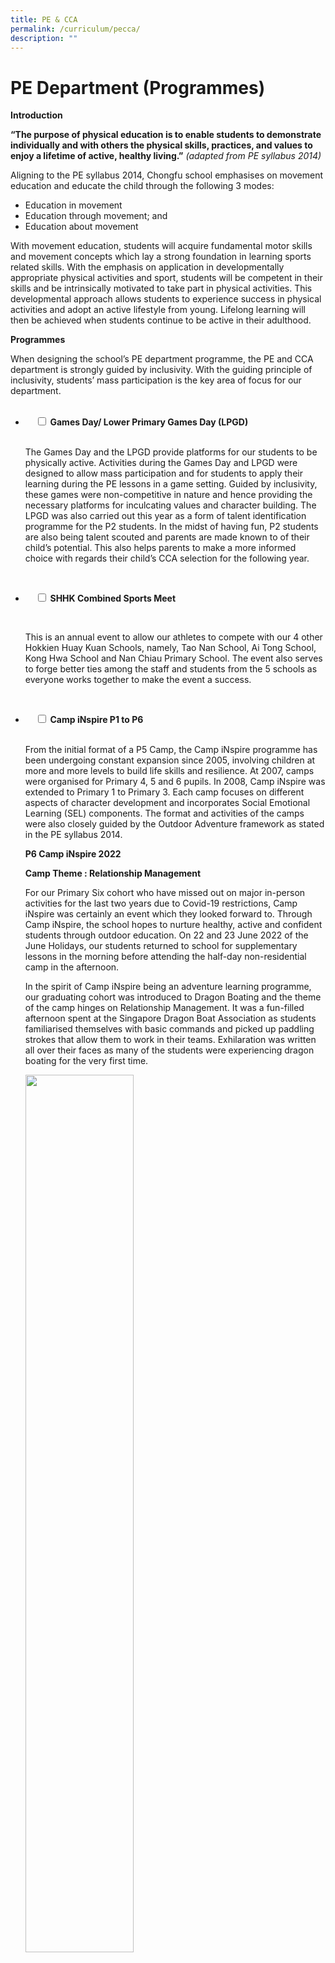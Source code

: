 ```yaml
---
title: PE & CCA
permalink: /curriculum/pecca/
description: ""
---
```

# PE Department (Programmes)

**Introduction**

**“The purpose of physical education is to enable students to demonstrate individually and with others the physical skills, practices, and values to enjoy a lifetime of active, healthy living.”** _(adapted from PE syllabus 2014)_

Aligning to the PE syllabus 2014, Chongfu school emphasises on movement education and educate the child through the following 3 modes:

*   Education in movement
*   Education through movement; and
*   Education about movement

With movement education, students will acquire fundamental motor skills and movement concepts which lay a strong foundation in learning sports related skills. With the emphasis on application in developmentally appropriate physical activities and sport, students will be competent in their skills and be intrinsically motivated to take part in physical activities. This developmental approach allows students to experience success in physical activities and adopt an active lifestyle from young. Lifelong learning will then be achieved when students continue to be active in their adulthood.

**Programmes**

When designing the school’s PE department programme, the PE and CCA department is strongly guided by inclusivity. With the guiding principle of inclusivity, students’ mass participation is the key area of focus for our department.


<ul class="jekyllcodex_accordion">
  <li>
    <input type="checkbox" id="accordion1">
		<label for="accordion1"><b>Games Day/ Lower Primary Games Day (LPGD)</b></label>
    <div>
      <p>The Games Day and the LPGD provide platforms for our students to be physically active. Activities during the Games Day and LPGD were designed to allow mass participation and for students to apply their learning during the PE lessons in a game setting. Guided by inclusivity, these games were non-competitive in nature and hence providing the necessary platforms for inculcating values and character building. The LPGD was also carried out this year as a form of talent identification programme for the P2 students. In the midst of having fun, P2 students are also being talent scouted and parents are made known to of their child’s potential. This also helps parents to make a more informed choice with regards their child’s CCA selection for the following year.</p>
    </div>
</li>
<li>

    <input type="checkbox" id="accordion2">
	<label for="accordion2"><b>SHHK Combined Sports Meet</b></label>
    <div>
      <p>This is an annual event to allow our athletes to compete with our 4 other Hokkien Huay Kuan Schools, namely, Tao Nan School, Ai Tong School, Kong Hwa School and Nan Chiau Primary School. The event also serves to forge better ties among the staff and students from the 5 schools as everyone works together to make the event a success.</p>
    </div>
</li>
<li>
    <input type="checkbox" id="accordion3">
	<label for="accordion3"><b>Camp iNspire P1 to P6</b></label>
    <div>
      <p>From the initial format of a P5 Camp, the Camp iNspire programme has been undergoing constant expansion since 2005, involving children at more and more levels to build life skills and resilience. At 2007, camps were organised for Primary 4, 5 and 6 pupils. In 2008, Camp iNspire was extended to Primary 1 to Primary 3. Each camp focuses on different aspects of character development and incorporates Social Emotional Learning (SEL) components. The format and activities of the camps were also closely guided by the Outdoor Adventure framework as stated in the PE syllabus 2014.</p>

<p><b>P6 Camp iNspire 2022</b></p>

<p><b>Camp Theme : Relationship Management</b></p>

<p>For our Primary Six cohort who have missed out on major in-person activities for the last two years due to Covid-19 restrictions, Camp iNspire was certainly an event which they looked forward to. Through Camp iNspire, the school hopes to nurture healthy, active and confident students through outdoor education. On 22 and 23 June 2022 of the June Holidays, our students returned to school for supplementary lessons in the morning before attending the half-day non-residential camp in the afternoon.</p>

<p>In the spirit of Camp iNspire being an adventure learning programme, our graduating cohort was introduced to Dragon Boating and the theme of the camp hinges on Relationship Management. It was a fun-filled afternoon spent at the Singapore Dragon Boat Association as students familiarised themselves with basic commands and picked up paddling strokes that allow them to work in their teams. Exhilaration was written all over their faces as many of the students were experiencing dragon boating for the very first time.</p>
<img src="/images/CampInspire_2022_Pic1.jpg" style="width:60%">
<img src="/images/CampInspire_2022_Pic2.jpg" style="width:60%">
<img src="/images/CampInspire_2022_Pic5.jpg" style="width:60%">
<img src="/images/CampInspire_2022_Pic4.jpg" style="width:60%">
<img src="/images/CampInspire_2022_Pic3.jpg" style="width:60%">
    </div>
</li>
<li>
    <input type="checkbox" id="accordion4">
		<label for="accordion4"><b>Chongfu Mass Run</b></label>
    <div>
      <p>This annual event brings home to the students the message of the importance of living an active life. P4 to P6 pupils look forward to the event and start training early in the year in preparation for the run. This in turn helps to keep them fit and healthy.</p>
    </div>
</li>
<li>
    <input type="checkbox" id="accordion5">
		<label for="accordion5"><b>Mass Customisation Programmes(MCP)</b></label>
    <div>
      <p>As part of a strategic move to develop our niches in Aesthetics and Sports, Chongfu started MCP in 1999 to incorporate dance lessons as part of the PE curriculum in Primary 1. Today, MCP has evolved to numerous specialized programmes in areas of Aesthetics and Sports. Through the MCPs, students with strong potential are identified to join additional training to groom them further.</p>
    </div>
</li>
<li>
    <input type="checkbox" id="accordion6">
		<label for="accordion6"><b>P3 SwimSafer Programme</b></label>
    <div>
      <p>SwimSafer is a national water safety programme in Singapore introduced in July 2010 by the National Water Safety Council (NWSC), a council appointed by the then Ministry of Community, Youth and Sports (MCYS). In 2013, NWSC transferred full ownership of SwimSafer to Sport Singapore. The swimsafer programme consists of 6 progressive stages and caters to all students regardless of their swimming proficiency and is open up to all the P3 students.</p>
    </div>
</li>
<li>
    <input type="checkbox" id="accordion7">
		<label for="accordion7"><b>Co-Curricular Activities</b></label>
    <div>
      <p>These are the CCAs offered in Chongfu School.</p>
<style type="text/css">
.tg  {border-collapse:collapse;border-spacing:0;}
.tg td{border-color:black;border-style:solid;border-width:1px;font-family:Arial, sans-serif;font-size:14px;
  overflow:hidden;padding:10px 5px;word-break:normal;}
.tg th{border-color:black;border-style:solid;border-width:1px;font-family:Arial, sans-serif;font-size:14px;
  font-weight:normal;overflow:hidden;padding:10px 5px;word-break:normal;}
.tg .tg-0lax{text-align:left;vertical-align:top}
</style>
<table class="tg">
<thead>
  <tr>
    <th class="tg-0lax"><span style="font-weight:bold">Sports &amp; Games</span><br><br><span style="font-weight:400;font-style:normal">Table Tennis</span><br><span style="font-weight:400;font-style:normal">Wushu</span><br><span style="font-weight:400;font-style:normal">Track &amp; Field</span><br><span style="font-weight:400;font-style:normal">Floorball</span><br><span style="font-weight:400;font-style:normal">Fun and Fitness</span></th>
    <th class="tg-0lax"><span style="font-weight:bold;font-style:normal">Performing Arts</span><br><br><span style="font-weight:400;font-style:normal">Modern Contemporary Dance</span><br><span style="font-weight:400;font-style:normal">Chinese Orchestra</span><br><span style="font-weight:400;font-style:normal">Festive Drums</span><br><span style="font-weight:400;font-style:normal">Malay Dance</span><br><span style="font-weight:400;font-style:normal">Guzheng</span></th>
  </tr>
</thead>
<tbody>
  <tr>
    <td class="tg-0lax"><span style="font-weight:bold;font-style:normal">Uniformed Groups</span><br><br><span style="font-weight:400;font-style:normal">Scouts</span><br><span style="font-weight:400;font-style:normal">Red Cross</span><br><span style="font-weight:400;font-style:normal">Brownies</span></td>
    <td class="tg-0lax"><span style="font-weight:bold;font-style:normal">Clubs and Society</span><br><br><span style="font-weight:400;font-style:normal">Art Club</span><br><span style="font-weight:400;font-style:normal">Environmental Club</span><br><span style="font-weight:400;font-style:normal">ICT Club</span><br><span style="font-weight:400;font-style:normal">English Club</span><br><span style="font-weight:400;font-style:normal">Chinese Club</span><br><span style="font-weight:400;font-style:normal">Prefectorial Board</span></td>
  </tr>
</tbody>
</table>
<style type="text/css">
.tg  {border-collapse:collapse;border-spacing:0;}
.tg td{border-color:black;border-style:solid;border-width:1px;font-family:Arial, sans-serif;font-size:14px;
  overflow:hidden;padding:10px 5px;word-break:normal;}
.tg th{border-color:black;border-style:solid;border-width:1px;font-family:Arial, sans-serif;font-size:14px;
  font-weight:normal;overflow:hidden;padding:10px 5px;word-break:normal;}
.tg .tg-soxn{background-color:#FFF;color:#808080;font-weight:bold;text-align:left;vertical-align:top}
.tg .tg-dc8u{background-color:#CCC;color:#808080;font-weight:bold;text-align:left;vertical-align:top}
.tg .tg-lm9i{background-color:#FFF;color:#808080;text-align:left;vertical-align:top}
</style>
<table class="tg">
<thead>
  <tr>
    <th class="tg-dc8u"><span style="font-weight:bold">Sports</span></th>
    <th class="tg-dc8u"><span style="font-weight:bold">Days</span></th>
    <th class="tg-dc8u"><span style="font-weight:bold">Venue</span></th>
    <th class="tg-dc8u"><span style="font-weight:bold">Time</span></th>
    <th class="tg-dc8u"><span style="font-weight:bold">Remarks</span></th>
  </tr>
</thead>
<tbody>
  <tr>
    <td class="tg-lm9i">Table Tennis</td>
    <td class="tg-lm9i">Monday, Tuesday and Friday</td>
    <td class="tg-lm9i">TKKH Hall</td>
    <td class="tg-soxn"><span style="font-weight:bold">Development Team:</span><br>1.45pm – 3.45pm (3hrs)<br><span style="color:#FFF">-----------------</span><br><span style="font-weight:bold">School Team:</span><br>1.45pm – 4.45pm (3hrs)</td>
    <td class="tg-soxn"><span style="font-weight:bold">Tuesdays</span> – P3 and P4 Development Team<br><br><span style="font-weight:bold">Fridays</span> – P5 and P6 Development Team<br><span style="font-weight:bold">Mondays, Tuesdays, Fridays</span> -<br>School team players</td>
  </tr>
  <tr>
    <td class="tg-lm9i">Wushu</td>
    <td class="tg-lm9i">Tuesday and Friday</td>
    <td class="tg-lm9i">ISH</td>
    <td class="tg-lm9i">1.45pm – 4.45pm (3hrs)</td>
    <td class="tg-soxn"><span style="font-weight:bold">Non-school Team:</span><br>Tuesdays - 1.45pm - 3.45pm<br><span style="color:#FFF">-----------</span><br><span style="font-weight:bold">School Team:</span><br>Tuesdays and Fridays - 1.45pm - 4.45pm</td>
  </tr>
  <tr>
    <td class="tg-lm9i">Athletics</td>
    <td class="tg-lm9i">Tuesday and Friday</td>
    <td class="tg-lm9i">New Block Assembly Area</td>
    <td class="tg-lm9i">1.45pm – 3.45pm</td>
    <td class="tg-soxn"><span style="font-weight:bold">Tuesdays</span> – P3 and P4<br><br><span style="font-weight:bold">Fridays</span> – P5 and P6</td>
  </tr>
  <tr>
    <td class="tg-lm9i">Fun &amp; Fitness</td>
    <td class="tg-lm9i">Friday</td>
    <td class="tg-lm9i">Hall</td>
    <td class="tg-lm9i">1.45pm – 3.45pm</td>
    <td class="tg-lm9i"></td>
  </tr>
  <tr>
    <td class="tg-lm9i">Floorball</td>
    <td class="tg-lm9i">Tuesday and Friday</td>
    <td class="tg-lm9i">Basketball Court</td>
    <td class="tg-lm9i">1.45pm – 3.45pm</td>
    <td class="tg-soxn"><span style="font-weight:bold">Tuesdays</span> – P3 and P4<br><br><span style="font-weight:bold">Fridays</span> – P5 and P6</td>
  </tr>
  <tr>
    <td class="tg-dc8u"><span style="font-weight:bold">Aesthetics</span></td>
    <td class="tg-dc8u"><span style="font-weight:bold">Days</span></td>
    <td class="tg-dc8u"><span style="font-weight:bold">Venue</span></td>
    <td class="tg-dc8u"><span style="font-weight:bold">Time</span></td>
    <td class="tg-dc8u"><span style="font-weight:bold">Remarks</span></td>
  </tr>
  <tr>
    <td class="tg-lm9i">Modern Contemporary Dance</td>
    <td class="tg-lm9i">Tuesday and Friday</td>
    <td class="tg-lm9i">PAL Rooms</td>
    <td class="tg-lm9i">1.45pm – 3.45pm</td>
    <td class="tg-soxn"><span style="font-weight:bold">Tuesdays</span> – P3 and P4<br><br><span style="font-weight:bold">Fridays</span> – P5 and P6</td>
  </tr>
  <tr>
    <td class="tg-lm9i">Malay Dance</td>
    <td class="tg-lm9i">Tuesday and Friday</td>
    <td class="tg-lm9i">Dance Room</td>
    <td class="tg-lm9i">1.45pm – 3.45pm</td>
    <td class="tg-lm9i"></td>
  </tr>
  <tr>
    <td class="tg-lm9i">Guzheng</td>
    <td class="tg-lm9i">Tuesday and Friday</td>
    <td class="tg-lm9i">Guzheng Room</td>
    <td class="tg-lm9i">1.45pm – 3.45pm</td>
    <td class="tg-soxn"><span style="font-weight:bold">Tuesdays</span> – P3 and P4<br><br><span style="font-weight:bold">Fridays</span> – P5 and P6</td>
  </tr>
  <tr>
    <td class="tg-lm9i">Festive Drums</td>
    <td class="tg-lm9i">Tuesday</td>
    <td class="tg-lm9i">Music Room</td>
    <td class="tg-lm9i">1.45pm – 3.45pm</td>
    <td class="tg-lm9i"></td>
  </tr>
  <tr>
    <td class="tg-lm9i">Chinese Orchestra</td>
    <td class="tg-lm9i">Tuesday and Friday</td>
    <td class="tg-lm9i">Various Rooms + Music Rooms + Resource Room</td>
    <td class="tg-lm9i">1.45pm – 3.45pm</td>
    <td class="tg-lm9i"></td>
  </tr>
  <tr>
    <td class="tg-dc8u"><span style="font-weight:bold">Clubs</span></td>
    <td class="tg-dc8u"><span style="font-weight:bold">Days</span></td>
    <td class="tg-dc8u"><span style="font-weight:bold">Venue</span></td>
    <td class="tg-dc8u"><span style="font-weight:bold">Time</span></td>
    <td class="tg-dc8u"><span style="font-weight:bold">Remarks</span></td>
  </tr>
  <tr>
    <td class="tg-lm9i">Art Club</td>
    <td class="tg-lm9i">Tuesday and Friday</td>
    <td class="tg-lm9i">Art Rooms</td>
    <td class="tg-lm9i">1.45pm – 3.45pm</td>
    <td class="tg-soxn"><span style="font-weight:bold">Tuesdays</span> – P3 and P4<br><br><span style="font-weight:bold">Fridays</span> – P5 and P6</td>
  </tr>
  <tr>
    <td class="tg-lm9i">ICT Club</td>
    <td class="tg-lm9i">Tuesday and Friday</td>
    <td class="tg-lm9i">Computer Labs</td>
    <td class="tg-lm9i">1.45pm – 3.45pm</td>
    <td class="tg-soxn"><span style="font-weight:bold">Tuesdays</span> – P3 and P4<br><br><span style="font-weight:bold">Fridays</span> – P5 and P6</td>
  </tr>
  <tr>
    <td class="tg-lm9i">Chinese Club</td>
    <td class="tg-lm9i">Friday</td>
    <td class="tg-lm9i">Chinese Room</td>
    <td class="tg-lm9i">1.45pm – 3.45pm</td>
    <td class="tg-lm9i"></td>
  </tr>
  <tr>
    <td class="tg-lm9i">English Club</td>
    <td class="tg-lm9i">Friday</td>
    <td class="tg-lm9i">Classrooms</td>
    <td class="tg-lm9i">1.45pm – 3.45pm</td>
    <td class="tg-lm9i"></td>
  </tr>
  <tr>
    <td class="tg-lm9i">Environmental Club</td>
    <td class="tg-lm9i">Friday</td>
    <td class="tg-lm9i">Classrooms</td>
    <td class="tg-lm9i">1.45pm – 3.45pm</td>
    <td class="tg-lm9i"></td>
  </tr>
  <tr>
    <td class="tg-dc8u"><span style="font-weight:bold">Uniformed Groups</span></td>
    <td class="tg-dc8u"><span style="font-weight:bold">Days</span></td>
    <td class="tg-dc8u"><span style="font-weight:bold">Venue</span></td>
    <td class="tg-dc8u"><span style="font-weight:bold">Time</span></td>
    <td class="tg-dc8u"><span style="font-weight:bold">Remarks</span></td>
  </tr>
  <tr>
    <td class="tg-lm9i">Scouts</td>
    <td class="tg-lm9i">Tuesday and Friday</td>
    <td class="tg-lm9i">Classrooms</td>
    <td class="tg-lm9i">1.45pm – 3.45pm</td>
    <td class="tg-soxn"><span style="font-weight:bold">Tuesdays</span> - P3 and P5<br><br><span style="font-weight:bold">Fridays</span> - P4 and P6</td>
  </tr>
  <tr>
    <td class="tg-lm9i">Red Cross</td>
    <td class="tg-lm9i">Tuesday and Friday</td>
    <td class="tg-lm9i">Classrooms</td>
    <td class="tg-lm9i">1.45pm – 3.45pm</td>
    <td class="tg-soxn"><span style="font-weight:bold">Tuesdays</span> - P3 and P5<br><br><span style="font-weight:bold">Fridays</span> - P4 and P6</td>
  </tr>
  <tr>
    <td class="tg-lm9i">Brownies</td>
    <td class="tg-lm9i">Tuesday and Friday</td>
    <td class="tg-lm9i">Classrooms</td>
    <td class="tg-lm9i">1.45pm – 3.45pm</td>
    <td class="tg-soxn"><span style="font-weight:bold">Tuesdays</span> - P3 and P5<br><br><span style="font-weight:bold">Fridays</span> - P4 and P6</td>
  </tr>
</tbody>
</table>
    </div>
</li>
</ul>

# CCA List

### Uniformed Groups

<a href="https://moe-chongfu-staging.netlify.app/cca-brownies/">
<img src="/images/Brownies-Main-Picture.jpg" style="width:50%">
</a>
<p><center><a href="https://moe-chongfu-staging.netlify.app/cca-brownies">Brownies</a></center></p>

<a href="https://moe-chongfu-staging.netlify.app/cca-red-cross/">
<img src="/images/Red-Cross-Title-Image-225x300.jpg" style="width:50%">
</a>
<p><center><a href="https://moe-chongfu-staging.netlify.app/cca-red-cross">Red Cross</a></center></p>

<a href="https://moe-chongfu-staging.netlify.app/cca-cub-scouts/">
<img src="/images/CubScouts_TitleImage.jpg" style="width:50%">
</a>
<p><center><a href="https://moe-chongfu-staging.netlify.app/cca-cub-scouts/">Scouts</a></center></p>